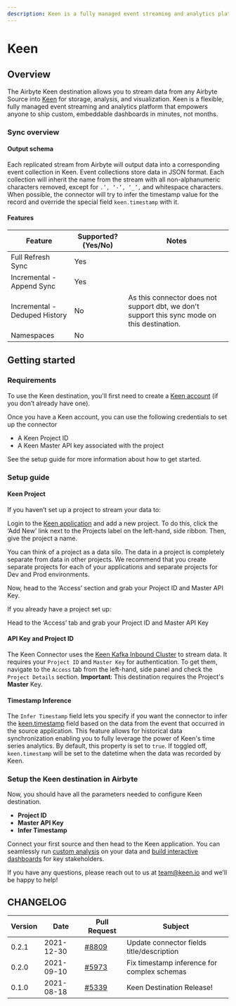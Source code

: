 ```yaml
---
description: Keen is a fully managed event streaming and analytics platform.
---
```


# Keen

## Overview

The Airbyte Keen destination allows you to stream data from any Airbyte Source into [Keen](https://keen.io/?utm\_campaign=Airbyte%20Destination%20Connector\&utm\_source=Airbyte%20Hosted%20Docs\&utm\_medium=Airbyte%20Hosted%20Docs\&utm\_term=Airbyte%20Hosted%20Docs\&utm\_content=Airbyte%20Hosted%20Docs) for storage, analysis, and visualization. Keen is a flexible, fully managed event streaming and analytics platform that empowers anyone to ship custom, embeddable dashboards in minutes, not months.

### Sync overview

#### Output schema

Each replicated stream from Airbyte will output data into a corresponding event collection in Keen. Event collections store data in JSON format. Each collection will inherit the name from the stream with all non-alphanumeric characters removed, except for `.’, ‘-’, ‘_’,` and whitespace characters. When possible, the connector will try to infer the timestamp value for the record and override the special field `keen.timestamp` with it.

#### Features

| Feature                       | Supported?(Yes/No) | Notes                                                                                        |
| ----------------------------- | ------------------ | -------------------------------------------------------------------------------------------- |
| Full Refresh Sync             | Yes                |                                                                                              |
| Incremental - Append Sync     | Yes                |                                                                                              |
| Incremental - Deduped History | No                 | As this connector does not support dbt, we don't support this sync mode on this destination. |
| Namespaces                    | No                 |                                                                                              |

## Getting started

### Requirements

To use the Keen destination, you'll first need to create a [Keen account](https://keen.io/users/signup?utm\_campaign=Airbyte%20Destination%20Connector\&utm\_source=Airbyte%20Hosted%20Docs\&utm\_medium=Airbyte%20Hosted%20Docs\&utm\_term=Airbyte%20Hosted%20Docs\&utm\_content=Airbyte%20Hosted%20Docs) (if you don’t already have one).

Once you have a Keen account, you can use the following credentials to set up the connector

* A Keen Project ID
* A Keen Master API key associated with the project

See the setup guide for more information about how to get started.

### Setup guide

#### Keen Project

If you haven’t set up a project to stream your data to:

Login to the [Keen application](https://keen.io/) and add a new project. To do this, click the ‘Add New’ link next to the Projects label on the left-hand, side ribbon. Then, give the project a name.

You can think of a project as a data silo. The data in a project is completely separate from data in other projects. We recommend that you create separate projects for each of your applications and separate projects for Dev and Prod environments.

Now, head to the ‘Access’ section and grab your Project ID and Master API Key.

If you already have a project set up:

Head to the ‘Access’ tab and grab your Project ID and Master API Key

#### API Key and Project ID

The Keen Connector uses the [Keen Kafka Inbound Cluster](https://keen.io/docs/streams/kafka-streaming/kafka-inbound-cluster/?utm\_campaign=Airbyte%20Destination%20Connector\&utm\_source=Airbyte%20Hosted%20Docs\&utm\_medium=Airbyte%20Hosted%20Docs\&utm\_term=Airbyte%20Hosted%20Docs\&utm\_content=Airbyte%20Hosted%20Docs) to stream data. It requires your `Project ID` and `Master Key` for authentication. To get them, navigate to the `Access` tab from the left-hand, side panel and check the `Project Details` section. **Important**: This destination requires the Project's **Master** Key.

#### Timestamp Inference

The `Infer Timestamp` field lets you specify if you want the connector to infer the [keen.timestamp](https://keen.io/docs/streams/overview/data-modeling-guide/#timestamp-data-type) field based on the data from the event that occurred in the source application. This feature allows for historical data synchronization enabling you to fully leverage the power of Keen's time series analytics. By default, this property is set to `true`. If toggled off, `keen.timestamp` will be set to the datetime when the data was recorded by Keen.

### Setup the Keen destination in Airbyte

Now, you should have all the parameters needed to configure Keen destination.

* **Project ID**
* **Master API Key**
* **Infer Timestamp**

Connect your first source and then head to the Keen application. You can seamlessly run [custom analysis](https://keen.io/docs/compute/data-explorer-guide/?utm\_campaign=Airbyte%20Destination%20Connector\&utm\_source=Airbyte%20Hosted%20Docs\&utm\_medium=Airbyte%20Hosted%20Docs\&utm\_term=Airbyte%20Hosted%20Docs\&utm\_content=Airbyte%20Hosted%20Docs) on your data and [build interactive dashboards](https://keen.io/docs/visualize/dashboard-creator/dashboard-edition/?utm\_campaign=Airbyte%20Destination%20Connector\&utm\_source=Airbyte%20Hosted%20Docs\&utm\_medium=Airbyte%20Hosted%20Docs\&utm\_term=Airbyte%20Hosted%20Docs\&utm\_content=Airbyte%20Hosted%20Docs) for key stakeholders.

If you have any questions, please reach out to us at team@keen.io and we’ll be happy to help!

## CHANGELOG

| Version | Date       | Pull Request                                            | Subject                                     |
| ------- | ---------- | ------------------------------------------------------- | ------------------------------------------- |
| 0.2.1   | 2021-12-30 | [#8809](https://github.com/airbytehq/airbyte/pull/8809) | Update connector fields title/description   |
| 0.2.0   | 2021-09-10 | [#5973](https://github.com/airbytehq/airbyte/pull/5973) | Fix timestamp inference for complex schemas |
| 0.1.0   | 2021-08-18 | [#5339](https://github.com/airbytehq/airbyte/pull/5339) | Keen Destination Release!                   |
